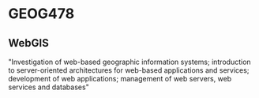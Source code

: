 # GEOG478
## WebGIS 
"Investigation of web-based geographic information systems; introduction to server-oriented architectures for web-based applications and services; development of web applications; management of web servers, web services and databases"
